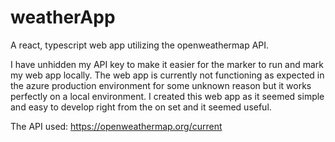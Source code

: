 # weatherApp
A react, typescript web app utilizing the openweathermap API.

I have unhidden my API key to make it easier for the marker to run and mark my web app locally.
The web app is currently not functioning as expected in the azure production environment for some unknown reason but it works perfectly on a local environment.
I created this web app as it seemed simple and easy to develop right from the on set and it seemed useful.

The API used: https://openweathermap.org/current
